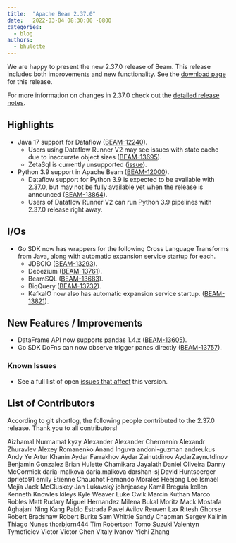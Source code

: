 ```yaml
---
title:  "Apache Beam 2.37.0"
date:   2022-03-04 08:30:00 -0800
categories:
  - blog
authors:
  - bhulette
---
```


We are happy to present the new 2.37.0 release of Beam.
This release includes both improvements and new functionality.
See the [download page](/get-started/downloads/2370-2022-03-04) for this release.

<!--more-->

For more information on changes in 2.37.0 check out the [detailed release notes](https://issues.apache.org/jira/secure/ReleaseNote.jspa?projectId=12319527&version=12351168).

## Highlights
* Java 17 support for Dataflow ([BEAM-12240](https://issues.apache.org/jira/browse/BEAM-12240)).
  * Users using Dataflow Runner V2 may see issues with state cache due to inaccurate object sizes ([BEAM-13695](https://issues.apache.org/jira/browse/BEAM-13695)).
  * ZetaSql is currently unsupported ([issue](https://github.com/google/zetasql/issues/89)).
* Python 3.9 support in Apache Beam ([BEAM-12000](https://issues.apache.org/jira/browse/BEAM-12000)).
  * Dataflow support for Python 3.9 is expected to be available with 2.37.0,
    but may not be fully available yet when the release is announced ([BEAM-13864](https://issues.apache.org/jira/browse/BEAM-13864)).
  * Users of Dataflow Runner V2 can run Python 3.9 pipelines with 2.37.0 release right away.

## I/Os

* Go SDK now has wrappers for the following Cross Language Transforms from Java, along with automatic expansion service startup for each.
    *  JDBCIO ([BEAM-13293](https://issues.apache.org/jira/browse/BEAM-13293)).
    *  Debezium ([BEAM-13761](https://issues.apache.org/jira/browse/BEAM-13761)).
    *  BeamSQL ([BEAM-13683](https://issues.apache.org/jira/browse/BEAM-13683)).
    *  BiqQuery ([BEAM-13732](https://issues.apache.org/jira/browse/BEAM-13732)).
    *  KafkaIO now also has automatic expansion service startup. ([BEAM-13821](https://issues.apache.org/jira/browse/BEAM-13821)).

## New Features / Improvements

* DataFrame API now supports pandas 1.4.x ([BEAM-13605](https://issues.apache.org/jira/browse/BEAM-13605)).
* Go SDK DoFns can now observe trigger panes directly ([BEAM-13757](https://issues.apache.org/jira/browse/BEAM-13757)).

### Known Issues

* See a full list of open [issues that affect](https://issues.apache.org/jira/issues/?jql=project%20%3D%20BEAM%20AND%20affectedVersion%20%3D%202.37.0%20ORDER%20BY%20priority%20DESC%2C%20updated%20DESC) this version.

## List of Contributors

According to git shortlog, the following people contributed to the 2.37.0 release. Thank you to all contributors!

Aizhamal Nurmamat kyzy
Alexander
Alexander Chermenin
Alexandr Zhuravlev
Alexey Romanenko
Anand Inguva
andoni-guzman
andreukus
Andy Ye
Artur Khanin
Aydar Farrakhov
Aydar Zainutdinov
AydarZaynutdinov
Benjamin Gonzalez
Brian Hulette
Chamikara Jayalath
Daniel Oliveira
Danny McCormick
daria-malkova
daria.malkova
darshan-sj
David Huntsperger
dprieto91
emily
Etienne Chauchot
Fernando Morales
Heejong Lee
Ismaël Mejía
Jack McCluskey
Jan Lukavský
johnjcasey
Kamil Breguła
kellen
Kenneth Knowles
kileys
Kyle Weaver
Luke Cwik
Marcin Kuthan
Marco Robles
Matt Rudary
Miguel Hernandez
Milena Bukal
Moritz Mack
Mostafa Aghajani
Ning Kang
Pablo Estrada
Pavel Avilov
Reuven Lax
Ritesh Ghorse
Robert Bradshaw
Robert Burke
Sam Whittle
Sandy Chapman
Sergey Kalinin
Thiago Nunes
thorbjorn444
Tim Robertson
Tomo Suzuki
Valentyn Tymofieiev
Victor
Victor Chen
Vitaly Ivanov
Yichi Zhang
